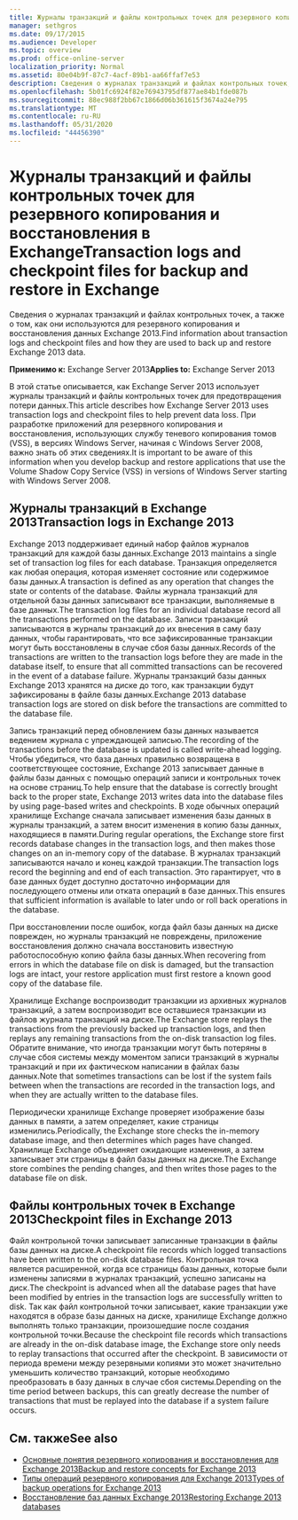 ```yaml
---
title: Журналы транзакций и файлы контрольных точек для резервного копирования и восстановления в Exchange
manager: sethgros
ms.date: 09/17/2015
ms.audience: Developer
ms.topic: overview
ms.prod: office-online-server
localization_priority: Normal
ms.assetid: 80e04b9f-87c7-4acf-89b1-aa66ffaf7e53
description: Сведения о журналах транзакций и файлах контрольных точек, а также о том, как они используются для резервного копирования и восстановления данных Exchange 2013.
ms.openlocfilehash: 5b01fc6924f82e76943795df877ae84b1fde087b
ms.sourcegitcommit: 88ec988f2bb67c1866d06b361615f3674a24e795
ms.translationtype: MT
ms.contentlocale: ru-RU
ms.lasthandoff: 05/31/2020
ms.locfileid: "44456390"
---
```

# <a name="transaction-logs-and-checkpoint-files-for-backup-and-restore-in-exchange"></a><span data-ttu-id="87f6f-103">Журналы транзакций и файлы контрольных точек для резервного копирования и восстановления в Exchange</span><span class="sxs-lookup"><span data-stu-id="87f6f-103">Transaction logs and checkpoint files for backup and restore in Exchange</span></span>

<span data-ttu-id="87f6f-104">Сведения о журналах транзакций и файлах контрольных точек, а также о том, как они используются для резервного копирования и восстановления данных Exchange 2013.</span><span class="sxs-lookup"><span data-stu-id="87f6f-104">Find information about transaction logs and checkpoint files and how they are used to back up and restore Exchange 2013 data.</span></span>
  
<span data-ttu-id="87f6f-105">**Применимо к:** Exchange Server 2013</span><span class="sxs-lookup"><span data-stu-id="87f6f-105">**Applies to:** Exchange Server 2013</span></span> 
  
<span data-ttu-id="87f6f-106">В этой статье описывается, как Exchange Server 2013 использует журналы транзакций и файлы контрольных точек для предотвращения потери данных.</span><span class="sxs-lookup"><span data-stu-id="87f6f-106">This article describes how Exchange Server 2013 uses transaction logs and checkpoint files to help prevent data loss.</span></span> <span data-ttu-id="87f6f-107">При разработке приложений для резервного копирования и восстановления, использующих службу теневого копирования томов (VSS), в версиях Windows Server, начиная с Windows Server 2008, важно знать об этих сведениях.</span><span class="sxs-lookup"><span data-stu-id="87f6f-107">It is important to be aware of this information when you develop backup and restore applications that use the Volume Shadow Copy Service (VSS) in versions of Windows Server starting with Windows Server 2008.</span></span>
  
## <a name="transaction-logs-in-exchange-2013"></a><span data-ttu-id="87f6f-108">Журналы транзакций в Exchange 2013</span><span class="sxs-lookup"><span data-stu-id="87f6f-108">Transaction logs in Exchange 2013</span></span>

<span data-ttu-id="87f6f-109">Exchange 2013 поддерживает единый набор файлов журналов транзакций для каждой базы данных.</span><span class="sxs-lookup"><span data-stu-id="87f6f-109">Exchange 2013 maintains a single set of transaction log files for each database.</span></span> <span data-ttu-id="87f6f-110">Транзакция определяется как любая операция, которая изменяет состояние или содержимое базы данных.</span><span class="sxs-lookup"><span data-stu-id="87f6f-110">A transaction is defined as any operation that changes the state or contents of the database.</span></span> <span data-ttu-id="87f6f-111">Файлы журнала транзакций для отдельной базы данных записывают все транзакции, выполняемые в базе данных.</span><span class="sxs-lookup"><span data-stu-id="87f6f-111">The transaction log files for an individual database record all the transactions performed on the database.</span></span> <span data-ttu-id="87f6f-112">Записи транзакций записываются в журналы транзакций до их внесения в саму базу данных, чтобы гарантировать, что все зафиксированные транзакции могут быть восстановлены в случае сбоя базы данных.</span><span class="sxs-lookup"><span data-stu-id="87f6f-112">Records of the transactions are written to the transaction logs before they are made in the database itself, to ensure that all committed transactions can be recovered in the event of a database failure.</span></span> <span data-ttu-id="87f6f-113">Журналы транзакций базы данных Exchange 2013 хранятся на диске до того, как транзакции будут зафиксированы в файле базы данных.</span><span class="sxs-lookup"><span data-stu-id="87f6f-113">Exchange 2013 database transaction logs are stored on disk before the transactions are committed to the database file.</span></span> 
  
<span data-ttu-id="87f6f-114">Запись транзакций перед обновлением базы данных называется ведением журнала с упреждающей записью.</span><span class="sxs-lookup"><span data-stu-id="87f6f-114">The recording of the transactions before the database is updated is called write-ahead logging.</span></span> <span data-ttu-id="87f6f-115">Чтобы убедиться, что база данных правильно возвращена в соответствующее состояние, Exchange 2013 записывает данные в файлы базы данных с помощью операций записи и контрольных точек на основе страниц.</span><span class="sxs-lookup"><span data-stu-id="87f6f-115">To help ensure that the database is correctly brought back to the proper state, Exchange 2013 writes data into the database files by using page-based writes and checkpoints.</span></span> <span data-ttu-id="87f6f-116">В ходе обычных операций хранилище Exchange сначала записывает изменения базы данных в журналы транзакций, а затем вносит изменения в копию базы данных, находящиеся в памяти.</span><span class="sxs-lookup"><span data-stu-id="87f6f-116">During regular operations, the Exchange store first records database changes in the transaction logs, and then makes those changes on an in-memory copy of the database.</span></span> <span data-ttu-id="87f6f-117">В журналах транзакций записываются начало и конец каждой транзакции.</span><span class="sxs-lookup"><span data-stu-id="87f6f-117">The transaction logs record the beginning and end of each transaction.</span></span> <span data-ttu-id="87f6f-118">Это гарантирует, что в базе данных будет доступно достаточно информации для последующего отмены или отката операций в базе данных.</span><span class="sxs-lookup"><span data-stu-id="87f6f-118">This ensures that sufficient information is available to later undo or roll back operations in the database.</span></span>
  
<span data-ttu-id="87f6f-119">При восстановлении после ошибок, когда файл базы данных на диске поврежден, но журналы транзакций не повреждены, приложение восстановления должно сначала восстановить известную работоспособную копию файла базы данных.</span><span class="sxs-lookup"><span data-stu-id="87f6f-119">When recovering from errors in which the database file on disk is damaged, but the transaction logs are intact, your restore application must first restore a known good copy of the database file.</span></span>
  
<span data-ttu-id="87f6f-120">Хранилище Exchange воспроизводит транзакции из архивных журналов транзакций, а затем воспроизводит все оставшиеся транзакции из файлов журнала транзакций на диске.</span><span class="sxs-lookup"><span data-stu-id="87f6f-120">The Exchange store replays the transactions from the previously backed up transaction logs, and then replays any remaining transactions from the on-disk transaction log files.</span></span> <span data-ttu-id="87f6f-121">Обратите внимание, что иногда транзакции могут быть потеряны в случае сбоя системы между моментом записи транзакций в журналы транзакций и при их фактическом написании в файлах базы данных.</span><span class="sxs-lookup"><span data-stu-id="87f6f-121">Note that sometimes transactions can be lost if the system fails between when the transactions are recorded in the transaction logs, and when they are actually written to the database files.</span></span> 
  
<span data-ttu-id="87f6f-122">Периодически хранилище Exchange проверяет изображение базы данных в памяти, а затем определяет, какие страницы изменились.</span><span class="sxs-lookup"><span data-stu-id="87f6f-122">Periodically, the Exchange store checks the in-memory database image, and then determines which pages have changed.</span></span> <span data-ttu-id="87f6f-123">Хранилище Exchange объединяет ожидающие изменения, а затем записывает эти страницы в файл базы данных на диске.</span><span class="sxs-lookup"><span data-stu-id="87f6f-123">The Exchange store combines the pending changes, and then writes those pages to the database file on disk.</span></span>
  
## <a name="checkpoint-files-in-exchange-2013"></a><span data-ttu-id="87f6f-124">Файлы контрольных точек в Exchange 2013</span><span class="sxs-lookup"><span data-stu-id="87f6f-124">Checkpoint files in Exchange 2013</span></span>

<span data-ttu-id="87f6f-125">Файл контрольной точки записывает записанные транзакции в файлы базы данных на диске.</span><span class="sxs-lookup"><span data-stu-id="87f6f-125">A checkpoint file records which logged transactions have been written to the on-disk database files.</span></span> <span data-ttu-id="87f6f-126">Контрольная точка является расширенной, когда все страницы базы данных, которые были изменены записями в журналах транзакций, успешно записаны на диск.</span><span class="sxs-lookup"><span data-stu-id="87f6f-126">The checkpoint is advanced when all the database pages that have been modified by entries in the transaction logs are successfully written to disk.</span></span> <span data-ttu-id="87f6f-127">Так как файл контрольной точки записывает, какие транзакции уже находятся в образе базы данных на диске, хранилище Exchange должно выполнять только транзакции, произошедшие после создания контрольной точки.</span><span class="sxs-lookup"><span data-stu-id="87f6f-127">Because the checkpoint file records which transactions are already in the on-disk database image, the Exchange store only needs to replay transactions that occurred after the checkpoint.</span></span> <span data-ttu-id="87f6f-128">В зависимости от периода времени между резервными копиями это может значительно уменьшить количество транзакций, которые необходимо преобразовать в базу данных в случае сбоя системы.</span><span class="sxs-lookup"><span data-stu-id="87f6f-128">Depending on the time period between backups, this can greatly decrease the number of transactions that must be replayed into the database if a system failure occurs.</span></span>
  
## <a name="see-also"></a><span data-ttu-id="87f6f-129">См. также</span><span class="sxs-lookup"><span data-stu-id="87f6f-129">See also</span></span>

- [<span data-ttu-id="87f6f-130">Основные понятия резервного копирования и восстановления для Exchange 2013</span><span class="sxs-lookup"><span data-stu-id="87f6f-130">Backup and restore concepts for Exchange 2013</span></span>](backup-and-restore-concepts-for-exchange-2013.md)
- [<span data-ttu-id="87f6f-131">Типы операций резервного копирования для Exchange 2013</span><span class="sxs-lookup"><span data-stu-id="87f6f-131">Types of backup operations for Exchange 2013</span></span>](types-of-backup-operations-for-exchange-2013.md)
- [<span data-ttu-id="87f6f-132">Восстановление баз данных Exchange 2013</span><span class="sxs-lookup"><span data-stu-id="87f6f-132">Restoring Exchange 2013 databases</span></span>](restoring-exchange-2013-databases.md)
    

